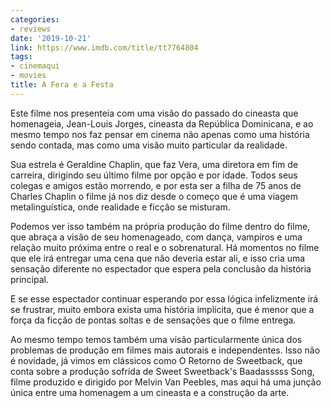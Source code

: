 ```yaml
---
categories:
- reviews
date: '2019-10-21'
link: https://www.imdb.com/title/tt7764804
tags:
- cinemaqui
- movies
title: A Fera e a Festa
---
```


Este filme nos presenteia com uma visão do passado do cineasta que homenageia, Jean-Louis Jorges, cineasta da República Dominicana, e ao mesmo tempo nos faz pensar em cinema não apenas como uma história sendo contada, mas como uma visão muito particular da realidade.

Sua estrela é Geraldine Chaplin, que faz Vera, uma diretora em fim de carreira, dirigindo seu último filme por opção e por idade. Todos seus colegas e amigos estão morrendo, e por esta ser a filha de 75 anos de Charles Chaplin o filme já nos diz desde o começo que é uma viagem metalinguística, onde realidade e ficção se misturam.

Podemos ver isso também na própria produção do filme dentro do filme, que abraça a visão de seu homenageado, com dança, vampiros e uma relação muito próxima entre o real e o sobrenatural. Há momentos no filme que ele irá entregar uma cena que não deveria estar ali, e isso cria uma sensação diferente no espectador que espera pela conclusão da história principal.

E se esse espectador continuar esperando por essa lógica infelizmente irá se frustrar, muito embora exista uma história implícita, que é menor que a força da ficção de pontas soltas e de sensações que o filme entrega.

Ao mesmo tempo temos também uma visão particularmente única dos problemas de produção em filmes mais autorais e independentes. Isso não é novidade, já vimos em clássicos como O Retorno de Sweetback, que conta sobre a produção sofrida de Sweet Sweetback's Baadasssss Song, filme produzido e dirigido por Melvin Van Peebles, mas aqui há uma junção única entre uma homenagem a um cineasta e a construção da arte.
